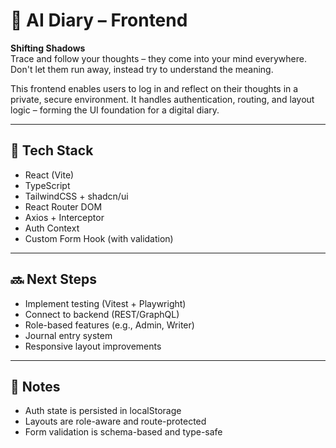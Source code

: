 # 🧠 AI Diary – Frontend

**Shifting Shadows**  
Trace and follow your thoughts – they come into your mind everywhere.  
Don't let them run away, instead try to understand the meaning.

This frontend enables users to log in and reflect on their thoughts in a private, secure environment. It handles authentication, routing, and layout logic – forming the UI foundation for a digital diary.

---

## 🚀 Tech Stack

- React (Vite)
- TypeScript
- TailwindCSS + shadcn/ui
- React Router DOM
- Axios + Interceptor
- Auth Context
- Custom Form Hook (with validation)

---

## 🔜 Next Steps

- Implement testing (Vitest + Playwright)
- Connect to backend (REST/GraphQL)
- Role-based features (e.g., Admin, Writer)
- Journal entry system
- Responsive layout improvements

---

## 🧩 Notes

- Auth state is persisted in localStorage
- Layouts are role-aware and route-protected
- Form validation is schema-based and type-safe
